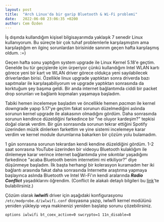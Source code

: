 ```yaml
---
layout: post
title:  "Arch Linux'da bir garip Bluetooth & Wi-Fi problemi"
date:   2022-06-08 23:06:35 +0200
author: Cem Özden
---
```

İş dışında kullandığım kişisel bilgisayarımda yaklaşık 7 senedir Linux kullanıyorum. Bu süreçte bir çok tuhaf problemlerle karşılaşmıştım ama karşılaştığım en ilginç sorunlardan birisinide sanırım geçen hafta karşılaşmış oldum. :=)

Geçen hafta sonu yaptığım system upgrade ile Linux Kernel 5.18'e geçtim. Genelde bu tür geçişlerde içim ürperiyor çünkü kullandığım Intel WLAN kartı görece yeni bir kart ve WLAN driver görece oldukça yeni sayılabilecek driverlardan birisi. Özellikle linux upgrade yaptıktan sonra driverda bazı sapıtmalar ile karşılaşabiliyorum ve upgrade yaptıktan sonrasında da korktuğum şey başıma geldi. Bir anda internet bağlantımda ciddi bir packet drop sorunları ve bağlantı kopmaları yaşamaya başladım.

Tabiki hemen incelemeye başladım ve öncellikle hemen *pacman* ile kernel downgrade yapıp 5.17'ye geçtim fakat sorunun düzelmediğini aslında sorunun kernel upgrade ile alakasının olmadığını gördüm. Daha sonrasında sorunun kendince düzeldiğini farkedince bir "ne oluyor kardeşim?" tepkisi doğal olarak verdim. Bir gün sonrasında sorunun tekrar ettiğini Spotify üzerinden müzik dinlerken farkettim ve yine sistemi incelemeye karar verdim ve kernel module durumlarına bakarken bir çözüm yolu bulamadım.

1 gün sonrasına sorunun tekrardan kendi kendine düzeldiğini gördüm. 1-2 saat sonrasına YouTube üzerinden bir videoyu Bluetooth kulaklığım ile dinlemeye karar verince internet bağlantımda yine sıkıntılar yaşadığımı farkedince "acaba Bluetooth benim internetimi mi etkiliyor?" diye düşünmeye başladım. İlk başta herhangi bir kolerasyon kuramadım her iki bağlantı arasında fakat daha sonrasında İnternette araştırma yapmaya başlayınca aslında Bluetooth ve Intel Wi-Fi'ın kendi aralarında ***Radio Conflict*** yaşadıklarını öğrendim. (Conflict ile alakalı detaylı bilgileri bu [link](https://superuser.com/a/1312013)'te bulabilirsiniz.)

Çözüm olarak **iwlwifi** driver için aşağıdaki konfigurasyonu `/etc/modprobe.d/iwlwifi.conf` dosyasına yazıp, iwlwifi kernel modülünü yeniden yükleyip veya makinenizi yeniden başlatıp sorunu çözebilirsiniz.

```config
options iwlwifi bt_coex_active=0 swcrypto=1 11n_disable=8
```
